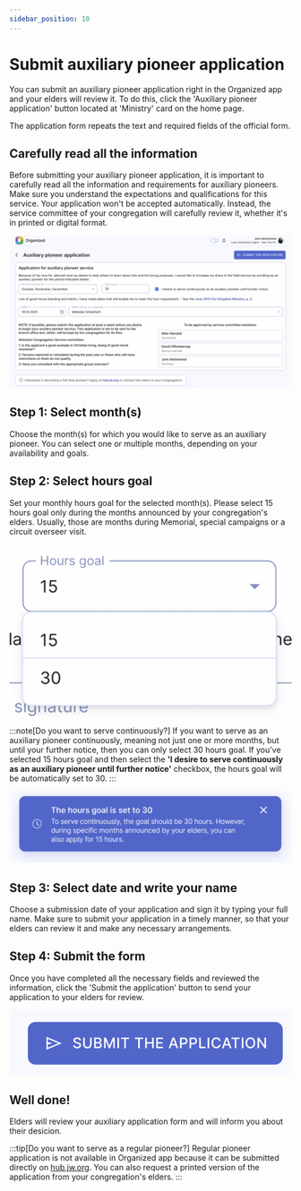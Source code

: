 ```yaml
---
sidebar_position: 10
---
```


# Submit auxiliary pioneer application

You can submit an auxiliary pioneer application right in the Organized app and your elders will review it. To do this, click the 'Auxiliary pioneer application' button located at 'Ministry' card on the home page.

The application form repeats the text and required fields of the official form. 

## Carefully read all the information

Before submitting your auxiliary pioneer application, it is important to carefully read all the information and requirements for auxiliary pioneers. Make sure you understand the expectations and qualifications for this service. Your application won't be accepted automatically. Instead, the service committee of your congregation will carefully review it, whether it's in printed or digital format.

![Auxiliary pioneer application in Organized app](./img/pio-form.png)

## Step 1: Select month(s)

Choose the month(s) for which you would like to serve as an auxiliary pioneer. You can select one or multiple months, depending on your availability and goals.

## Step 2: Select hours goal

Set your monthly hours goal for the selected month(s). Please select 15 hours goal only during the months announced by your congregation's elders. Usually, those are months during Memorial, special campaigns or a circuit overseer visit.

![Pioneer hours goal](./img/hours-goal.png)

:::note[Do you want to serve continuously?]
If you want to serve as an auxiliary pioneer continuously, meaning not just one or more months, but until your further notice, then you can only select 30 hours goal. If you've selected 15 hours goal and then select the __'I desire to serve continuously as an auxiliary pioneer until further notice'__ checkbox, the hours goal will be automatically set to 30.
:::

![30 hours pioneer goal](./img/continuous-goal.png)

## Step 3: Select date and write your name

Choose a submission date of your application and sign it by typing your full name. Make sure to submit your application in a timely manner, so that your elders can review it and make any necessary arrangements.

## Step 4: Submit the form

Once you have completed all the necessary fields and reviewed the information, click the 'Submit the application' button to send your application to your elders for review.

![Submit the application](./img/submit.png)

## Well done! 

Elders will review your auxiliary application form and will inform you about their desicion.

:::tip[Do you want to serve as a regular pioneer?]
Regular pioneer application is not available in Organized app because it can be submitted directly on [hub.jw.org](https://hub.jw.org/). You can also request a printed version of the application from your congregation's elders.
:::
